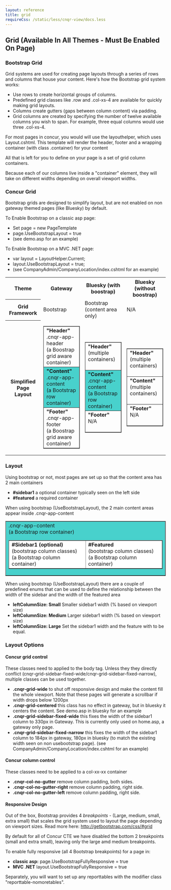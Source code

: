```yaml
---
layout: reference
title: grid
requireCss: /static/less/cnqr-view/docs.less
---
```


## Grid  (Available In All Themes - Must Be Enabled On Page) ##

### Bootstrap Grid ###

Grid systems are used for creating page layouts through a series of rows and columns that house your content. Here's how the Bootstrap grid system works:

* Use rows to create horizontal groups of columns.
* Predefined grid classes like .row and .col-xs-4 are available for quickly making grid layouts.
* Columns create gutters (gaps between column content) via padding.
* Grid columns are created by specifying the number of twelve available columns you wish to span. For example, three equal columns would use three .col-xs-4.

For most pages in concur, you would will use the layouthelper, which uses Layout.cshtml. This template will render the header, footer and a wrapping container (with class .container) for your content

All that is left for you to define on your page is a set of grid column containers.

Because each of our columns live inside a "container" element, they will take on different widths depending on overall viewport widths.

### Concur Grid ###

Bootstrap grids are designed to simplify layout, but are not enabled on non gateway themed pages (like Bluesky) by default.
	
To Enable Bootstrap on a classic asp page:

* Set page = new PageTemplate
* page.UseBootstrapLayout = true
* (see demo.asp for an example)

To Enable Bootstrap on a MVC .NET page:

* var layout = LayoutHelper.Current;
* layout.UseBootstrapLayout = true;
* (see CompanyAdmin/CompanyLocation/index.cshtml for an example)

<table>
	<tr>
		<th>Theme</th>
		<th>Gateway</th>
		<th>Bluesky (with boostrap)</th>
		<th>Bluesky (without boostrap)</th>
	</tr>
	<tr>
		<th>Grid Framework</th>
		<td>Bootstrap</td>
		<td>Bootstrap (content area only)</td>
		<td>N/A</td>
	</tr>
	<tr>
		<th>Simplified Page Layout</th>
		<td>
			<table border="1">
				<tr>
					<td><strong>"Header"</strong><br/>.cnqr-app-header<br/>(a Boostrap grid aware container)</td>
				</tr>
				<tr>
					<td style="background-color:mediumturquoise"><strong>"Content"</strong><br/>.cnqr-app-content<br/>(a Bootstrap row container)</td>
				</tr>
				<tr>
					<td><strong>"Footer"</strong><br/>.cnqr-app-footer<br/>(a Boostrap grid aware container)</td>
				</tr>
			</table>
		</td>
		<td>
			<table border="1">
				<tr>
					<td><strong>"Header"</strong><br/>(multiple containers)<br/>&nbsp;</td>
				</tr>
				<tr>
					<td style="background-color:mediumturquoise"><strong>"Content"</strong><br/>.cnqr-app-content<br/>(a Bootstrap row container)</td>
				</tr>
				<tr>
					<td><strong>"Footer"</strong><br/>N/A<br/>&nbsp;</td>
				</tr>
			</table>
		</td>
		<td>
			<table border="1">
				<tr>
					<td><strong>"Header"</strong><br/>(multiple containers)<br/>&nbsp;</td>
				</tr>
				<tr>
					<td><strong>"Content"</strong><br/>(multiple containers)<br/>&nbsp;</td>
				</tr>
				<tr>
					<td><strong>"Footer"</strong><br/>N/A<br/>&nbsp;</td>
				</tr>
			</table>
		</td>
	</tr>
</table>


### Layout ###

Using bootstrap or not, most pages are set up so that the content area has 2 main containers

* **#sidebar1** a optional container typically seen on the left side
* **#featured** a required container

When using bootstrap (UseBootstrapLayout), the 2 main content areas appear inside .cnqr-app-content

<table border="1">
	<tr>
		<td style="background-color:mediumturquoise">.cnqr-app-content<br/>(a Bootstrap row container)
		<table border="1" style="background-color:white">
			<tr>
				<td><strong>#Sidebar1 (optional)</strong><br/>(bootstrap column classes)<br/>(a Bootstrap column container)</td>
				<td><strong>#Featured</strong><br/>(bootstrap column classes)<br/>(a Bootstrap column container)</td>
			</tr>
		</table>
		</td>
	</tr>
</table>

When using bootstrap (UseBootstrapLayout) there are a couple of predefined enums that can be used to define the relationship between the width of the sidebar and the width of the featured area

* **leftColumnSize: Small** Smaller sidebar1 width (% based on viewport size)
* **leftColumnSize: Medium** Larger sidebar1 width (% based on viewport size)
* **leftColumnSize: Large** Set the sidebar1 width and the feature with to be equal.

### Layout Options ###

#### Concur grid control ####

These classes need to applied to the body tag. Unless they they directly conflict (cnqr-grid-sidebar-fixed-wide/cnqr-grid-sidebar-fixed-narrow), multiple classes can be used together.

* **.cnqr-grid-wide** to shut off responsive design and make the content fill the whole viewport. Note that these pages will generate a scrollbar if width drops below 1200px
* **.cnqr-grid-centered** this class has no effect in gateway, but in bluesky it centers the content. See demo.asp in bluesky for an example
* **.cnqr-grid-sidebar-fixed-wide** this fixes the width of the sidebar1 column to 330px in Gateway. This is currently only used on home.asp, a gateway only page.
* **.cnqr-grid-sidebar-fixed-narrow** this fixes the width of the sidebar1 column to 184px in gateway, 180px in bluesky (to match the existing width seen on non usebootstrap page). (see CompanyAdmin/CompanyLocation/index.cshtml for an example)

#### Concur column control ####

These classes need to be applied to a col-xx-xx container

* **.cnqr-col-no-gutter** remove column padding, both sides.
* **.cnqr-col-no-gutter-right** remove column padding, right side.
* **.cnqr-col-no-gutter-left** remove column padding, right side.

#### Responsive Design ####

Out of the box, Bootstrap provides 4 *breakpoints* - (Large, medium, small, extra small) that scales the grid system used to layout the page depending on viewport sizes. Read more here: http://getbootstrap.com/css/#grid 

By default for all of Concur CTE we have disabled the bottom 2 breakpoints (small and extra small), leaving only the large amd medium breakpoints.

To enable fully responsive (all 4 Bootstrap breakpoints) for a page in:

* **classic asp:** page.UseBootstrapFullyResponsive = true
* **MVC .NET**  layout.UseBootstrapFullyResponsive = true

Separately, you will want to set up any reporttables with the modifier class "reporttable-nomoretables".
